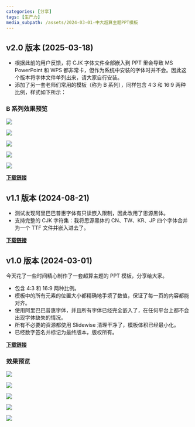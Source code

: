 ```yaml
---
categories: [分享]
tags: [生产力]
media_subpath: /assets/2024-03-01-中大超算主题PPT模板
---
```


## v2.0 版本 (2025-03-18)

- 根据此前的用户反馈，将 CJK 字体文件全部嵌入到 PPT 里会导致 MS PowerPoint 和 WPS 都非常卡，但作为系统中安装的字体时并不会。因此这个版本将字体文件单列出来，请大家自行安装。
- 添加了另一套老师们常用的模板（称为 B 系列），同样包含 4:3 和 16:9 两种比例，样式如下所示：

### B 系列效果预览

![](B1.webp)

![](B2.webp)

![](B3.webp)

![](B4.webp)

![](B5.webp)

[**下载链接**](https://github.com/yhgu2000/yhgu2000.github.io/releases/download/zdcs-potx.2/v2-0.7z)

## v1.1 版本 (2024-08-21)

- 测试发现阿里巴巴普惠字体有只读嵌入限制，因此改用了思源黑体。
- 支持完整的 CJK 字符集：我将思源黑体的 CN、TW、KR、JP 四个字体合并为一个 TTF 文件并嵌入进去了。

[**下载链接**](https://github.com/yhgu2000/yhgu2000.github.io/releases/download/zdcs-potx.1-1/v1-1.7z)

## v1.0 版本 (2024-03-01)

今天花了一些时间精心制作了一套超算主题的 PPT 模板，分享给大家。

- 包含 4:3 和 16:9 两种比例。
- 模板中的所有元素的位置大小都精确地手填了数值，保证了每一页的内容都能对齐。
- 使用阿里巴巴普惠字体，并且所有字体已经完全嵌入了，在任何平台上都不会出现字体缺失的情况。
- 所有不必要的资源都使用 Slidewise 清理干净了，模板体积已经最小化。
- 已经数字签名并标记为最终版本，版权所有。

[**下载链接**](https://github.com/yhgu2000/yhgu2000.github.io/releases/download/zdcs-potx.1/v1-0.7z)

### 效果预览

![](A1.webp)

![](A2.webp)

![](A3.webp)

![](A4.webp)

![](A5.webp)

